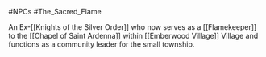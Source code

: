 #NPCs #The_Sacred_Flame 

An Ex-[[Knights of the Silver Order]] who now serves as a [[Flamekeeper]] to the [[Chapel of Saint Ardenna]] within [[Emberwood Village]] Village and functions as a community leader for the small township.